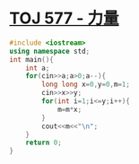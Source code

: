 # [TOJ 577 - 力量](https://toj.tfcis.org/oj/pro/577/)
```cpp
#include <iostream>
using namespace std;
int main(){
    int a;
    for(cin>>a;a>0;a--){
    	long long x=0,y=0,m=1;
    	cin>>x>>y;
    	for(int i=1;i<=y;i++){
    		m=m*x;
		}
		cout<<m<<"\n";
	}
    return 0;
}
```
